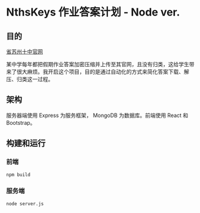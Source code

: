 NthsKeys 作业答案计划 - Node ver.
=========================

## 目的
[省苏州十中官网](http://nths.cn/News/index.jsp)

某中学每年都把假期作业答案加密压缩并上传至其官网，且没有归类，这给学生带来了很大麻烦。我开启这个项目，目的是通过自动化的方式来简化答案下载、解压、归类这一过程。

## 架构
服务器端使用 Express 为服务框架， MongoDB 为数据库。前端使用 React 和 Bootstrap。

## 构建和运行
### 前端

```bash
npm build
```

### 服务端

```bash
node server.js
```


